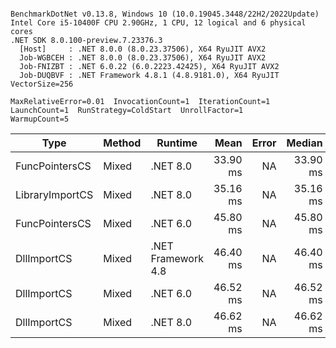 ```

BenchmarkDotNet v0.13.8, Windows 10 (10.0.19045.3448/22H2/2022Update)
Intel Core i5-10400F CPU 2.90GHz, 1 CPU, 12 logical and 6 physical cores
.NET SDK 8.0.100-preview.7.23376.3
  [Host]     : .NET 8.0.0 (8.0.23.37506), X64 RyuJIT AVX2
  Job-WGBCEH : .NET 8.0.0 (8.0.23.37506), X64 RyuJIT AVX2
  Job-FNIZBT : .NET 6.0.22 (6.0.2223.42425), X64 RyuJIT AVX2
  Job-DUQBVF : .NET Framework 4.8.1 (4.8.9181.0), X64 RyuJIT VectorSize=256

MaxRelativeError=0.01  InvocationCount=1  IterationCount=1  
LaunchCount=1  RunStrategy=ColdStart  UnrollFactor=1  
WarmupCount=5  

```
| Type            | Method | Runtime            | Mean     | Error | Median   | Min      | Max      | Allocated |
|---------------- |------- |------------------- |---------:|------:|---------:|---------:|---------:|----------:|
| FuncPointersCS  | Mixed  | .NET 8.0           | 33.90 ms |    NA | 33.90 ms | 33.90 ms | 33.90 ms |    1000 B |
| LibraryImportCS | Mixed  | .NET 8.0           | 35.16 ms |    NA | 35.16 ms | 35.16 ms | 35.16 ms |     952 B |
| FuncPointersCS  | Mixed  | .NET 6.0           | 45.80 ms |    NA | 45.80 ms | 45.80 ms | 45.80 ms |    1240 B |
| DllImportCS     | Mixed  | .NET Framework 4.8 | 46.40 ms |    NA | 46.40 ms | 46.40 ms | 46.40 ms |         - |
| DllImportCS     | Mixed  | .NET 6.0           | 46.52 ms |    NA | 46.52 ms | 46.52 ms | 46.52 ms |    1192 B |
| DllImportCS     | Mixed  | .NET 8.0           | 46.62 ms |    NA | 46.62 ms | 46.62 ms | 46.62 ms |     952 B |
